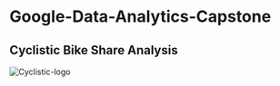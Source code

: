 # Google-Data-Analytics-Capstone

## Cyclistic Bike Share Analysis

![Cyclistic-logo](https://user-images.githubusercontent.com/122087756/210975039-63360228-2252-465f-8ba8-7f55f515674e.png)
